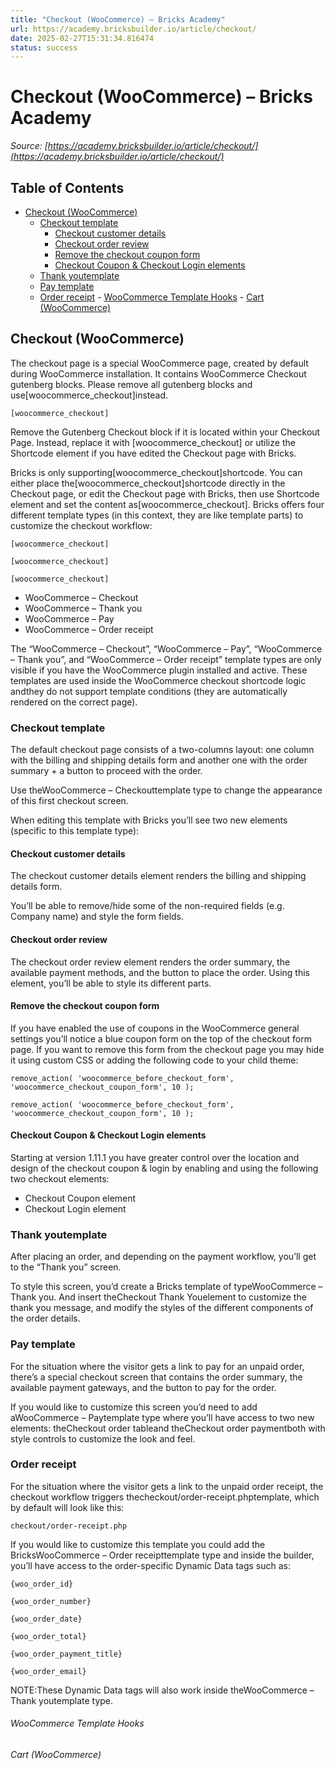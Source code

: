 ```yaml
---
title: "Checkout (WooCommerce) – Bricks Academy"
url: https://academy.bricksbuilder.io/article/checkout/
date: 2025-02-27T15:31:34.816474
status: success
---
```


# Checkout (WooCommerce) – Bricks Academy

*Source: [https://academy.bricksbuilder.io/article/checkout/](https://academy.bricksbuilder.io/article/checkout/)*

## Table of Contents

- [Checkout (WooCommerce)](#checkout-woocommerce)
  - [Checkout template](#checkout-template)
    - [Checkout customer details](#checkout-customer-details)
    - [Checkout order review](#checkout-order-review)
    - [Remove the checkout coupon form](#remove-the-checkout-coupon-form)
    - [Checkout Coupon & Checkout Login elements](#checkout-coupon--checkout-login-elements)
  - [Thank youtemplate](#thank-youtemplate)
  - [Pay template](#pay-template)
  - [Order receipt](#order-receipt)
        - [WooCommerce Template Hooks](#woocommerce-template-hooks)
        - [Cart (WooCommerce)](#cart-woocommerce)

## Checkout (WooCommerce)

The checkout page is a special WooCommerce page, created by default during WooCommerce installation. It contains WooCommerce Checkout gutenberg blocks. Please remove all gutenberg blocks and use[woocommerce_checkout]instead.

`[woocommerce_checkout]`

Remove the Gutenberg Checkout block if it is located within your Checkout Page. Instead, replace it with [woocommerce_checkout] or utilize the Shortcode element if you have edited the Checkout page with Bricks.

Bricks is only supporting[woocommerce_checkout]shortcode. You can either place the[woocommerce_checkout]shortcode directly in the Checkout page, or edit the Checkout page with Bricks, then use Shortcode element and set the content as[woocommerce_checkout]. Bricks offers four different template types (in this context, they are like template parts) to customize the checkout workflow:

`[woocommerce_checkout]`

`[woocommerce_checkout]`

`[woocommerce_checkout]`

- WooCommerce – Checkout
- WooCommerce – Thank you
- WooCommerce – Pay
- WooCommerce – Order receipt

The “WooCommerce – Checkout”, “WooCommerce – Pay”, “WooCommerce – Thank you”, and “WooCommerce – Order receipt” template types are only visible if you have the WooCommerce plugin installed and active. These templates are used inside the WooCommerce checkout shortcode logic andthey do not support template conditions (they are automatically rendered on the correct page).

### Checkout template

The default checkout page consists of a two-columns layout: one column with the billing and shipping details form and another one with the order summary + a button to proceed with the order.

Use theWooCommerce – Checkouttemplate type to change the appearance of this first checkout screen.

When editing this template with Bricks you’ll see two new elements (specific to this template type):

#### Checkout customer details

The checkout customer details element renders the billing and shipping details form.

You’ll be able to remove/hide some of the non-required fields (e.g. Company name) and style the form fields.

#### Checkout order review

The checkout order review element renders the order summary, the available payment methods, and the button to place the order. Using this element, you’ll be able to style its different parts.

#### Remove the checkout coupon form

If you have enabled the use of coupons in the WooCommerce general settings you’ll notice a blue coupon form on the top of the checkout form page. If you want to remove this form from the checkout page you may hide it using custom CSS or adding the following code to your child theme:

```
remove_action( 'woocommerce_before_checkout_form', 'woocommerce_checkout_coupon_form', 10 );
```

`remove_action( 'woocommerce_before_checkout_form', 'woocommerce_checkout_coupon_form', 10 );`

#### Checkout Coupon & Checkout Login elements

Starting at version 1.11.1 you have greater control over the location and design of the checkout coupon & login by enabling and using the following two checkout elements:

- Checkout Coupon element
- Checkout Login element

### Thank youtemplate

After placing an order, and depending on the payment workflow, you’ll get to the “Thank you” screen.

To style this screen, you’d create a Bricks template of typeWooCommerce – Thank you. And insert theCheckout Thank Youelement to customize the thank you message, and modify the styles of the different components of the order details.

### Pay template

For the situation where the visitor gets a link to pay for an unpaid order, there’s a special checkout screen that contains the order summary, the available payment gateways, and the button to pay for the order.

If you would like to customize this screen you’d need to add aWooCommerce – Paytemplate type where you’ll have access to two new elements: theCheckout order tableand theCheckout order paymentboth with style controls to customize the look and feel.

### Order receipt

For the situation where the visitor gets a link to the unpaid order receipt, the checkout workflow triggers thecheckout/order-receipt.phptemplate, which by default will look like this:

`checkout/order-receipt.php`

If you would like to customize this template you could add the BricksWooCommerce – Order receipttemplate type and inside the builder, you’ll have access to the order-specific Dynamic Data tags such as:

`{woo_order_id}`

`{woo_order_number}`

`{woo_order_date}`

`{woo_order_total}`

`{woo_order_payment_title}`

`{woo_order_email}`

NOTE:These Dynamic Data tags will also work inside theWooCommerce – Thank youtemplate type.

###### WooCommerce Template Hooks

###### Cart (WooCommerce)

